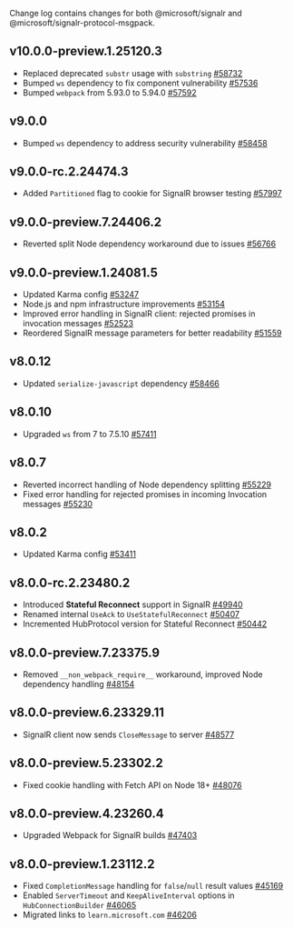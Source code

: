 Change log contains changes for both @microsoft/signalr and @microsoft/signalr-protocol-msgpack.

## v10.0.0-preview.1.25120.3
- Replaced deprecated `substr` usage with `substring` [#58732](https://github.com/dotnet/aspnetcore/pull/58732)
- Bumped `ws` dependency to fix component vulnerability [#57536](https://github.com/dotnet/aspnetcore/pull/57536)
- Bumped `webpack` from 5.93.0 to 5.94.0 [#57592](https://github.com/dotnet/aspnetcore/pull/57592)

## v9.0.0
- Bumped `ws` dependency to address security vulnerability [#58458](https://github.com/dotnet/aspnetcore/pull/58458)

## v9.0.0-rc.2.24474.3
- Added `Partitioned` flag to cookie for SignalR browser testing [#57997](https://github.com/dotnet/aspnetcore/pull/57997)

## v9.0.0-preview.7.24406.2
- Reverted split Node dependency workaround due to issues [#56766](https://github.com/dotnet/aspnetcore/pull/56766)

## v9.0.0-preview.1.24081.5
- Updated Karma config [#53247](https://github.com/dotnet/aspnetcore/pull/53247)
- Node.js and npm infrastructure improvements [#53154](https://github.com/dotnet/aspnetcore/pull/53154)
- Improved error handling in SignalR client: rejected promises in invocation messages [#52523](https://github.com/dotnet/aspnetcore/pull/52523)
- Reordered SignalR message parameters for better readability [#51559](https://github.com/dotnet/aspnetcore/pull/51559)

## v8.0.12
- Updated `serialize-javascript` dependency [#58466](https://github.com/dotnet/aspnetcore/pull/58466)

## v8.0.10
- Upgraded `ws` from 7 to 7.5.10 [#57411](https://github.com/dotnet/aspnetcore/pull/57411)

## v8.0.7
- Reverted incorrect handling of Node dependency splitting [#55229](https://github.com/dotnet/aspnetcore/pull/55229)
- Fixed error handling for rejected promises in incoming Invocation messages [#55230](https://github.com/dotnet/aspnetcore/pull/55230)

## v8.0.2
- Updated Karma config [#53411](https://github.com/dotnet/aspnetcore/pull/53411)

## v8.0.0-rc.2.23480.2
- Introduced **Stateful Reconnect** support in SignalR [#49940](https://github.com/dotnet/aspnetcore/pull/49940)
- Renamed internal `UseAck` to `UseStatefulReconnect` [#50407](https://github.com/dotnet/aspnetcore/pull/50407)
- Incremented HubProtocol version for Stateful Reconnect [#50442](https://github.com/dotnet/aspnetcore/pull/50442)

## v8.0.0-preview.7.23375.9
- Removed `__non_webpack_require__` workaround, improved Node dependency handling [#48154](https://github.com/dotnet/aspnetcore/pull/48154)

## v8.0.0-preview.6.23329.11
- SignalR client now sends `CloseMessage` to server [#48577](https://github.com/dotnet/aspnetcore/pull/48577)

## v8.0.0-preview.5.23302.2
- Fixed cookie handling with Fetch API on Node 18+ [#48076](https://github.com/dotnet/aspnetcore/pull/48076)

## v8.0.0-preview.4.23260.4
- Upgraded Webpack for SignalR builds [#47403](https://github.com/dotnet/aspnetcore/pull/47403)

## v8.0.0-preview.1.23112.2
- Fixed `CompletionMessage` handling for `false`/`null` result values [#45169](https://github.com/dotnet/aspnetcore/pull/45169)
- Enabled `ServerTimeout` and `KeepAliveInterval` options in `HubConnectionBuilder` [#46065](https://github.com/dotnet/aspnetcore/pull/46065)
- Migrated links to `learn.microsoft.com` [#46206](https://github.com/dotnet/aspnetcore/pull/46206)
